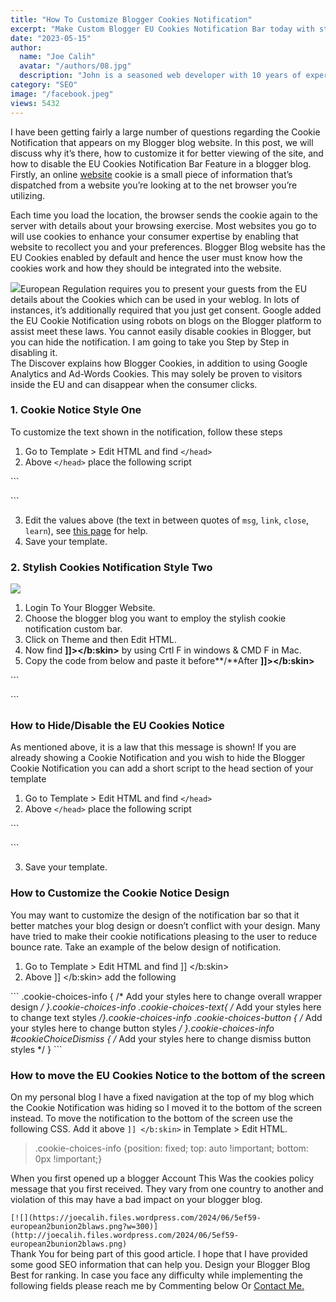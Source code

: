 ```yaml
---
title: "How To Customize Blogger Cookies Notification"
excerpt: "Make Custom Blogger EU Cookies Notification Bar today with stylish designs or block the notification bar. Learn how to Disable EU Cookies."
date: "2023-05-15"
author:
  name: "Joe Calih"
  avatar: "/authors/08.jpg"
  description: "John is a seasoned web developer with 10 years of experience in React and Next.js."
category: "SEO"
image: "/facebook.jpeg"
views: 5432
---
```



I have been getting fairly a large number of questions regarding the Cookie Notification that appears on my Blogger blog website. In this post, we will discuss why it’s there, how to customize it for better viewing of the site, and how to disable the EU Cookies Notification Bar Feature in a blogger blog. Firstly, an online [website](https://joecalih.co.ke/yoast-seo-pack-for-blogspot-blogger/) cookie is a small piece of information that’s dispatched from a website you’re looking at to the net browser you’re utilizing.

Each time you load the location, the browser sends the cookie again to the server with details about your browsing exercise. Most websites you go to will use cookies to enhance your consumer expertise by enabling that website to recollect you and your preferences. Blogger Blog website has the EU Cookies enabled by default and hence the user must know how the cookies work and how they should be integrated into the website.

[![](https://joecalih.files.wordpress.com/2024/06/d3923-blogger-eu-cookies-notice-bar.png?w=300)](http://joecalih.files.wordpress.com/2024/06/d3923-blogger-eu-cookies-notice-bar.png)European Regulation requires you to present your guests from the EU details about the Cookies which can be used in your weblog. In lots of instances, it’s additionally required that you just get consent. Google added the EU Cookie Notification using robots on blogs on the Blogger platform to assist meet these laws. You cannot easily disable cookies in Blogger, but you can hide the notification. I am going to take you Step by Step in disabling it.  
The Discover explains how Blogger Cookies, in addition to using Google Analytics and Ad-Words Cookies. This may solely be proven to visitors inside the EU and can disappear when the consumer clicks.

### 1. Cookie Notice Style One

To customize the text shown in the notification, follow these steps  
1. Go to Template > Edit HTML and find `</head>`  
2. Above `</head>` place the following script

\`\`\`
<!-- joecalih.co.ke Custom EU Cookies Notice --> <script type="text/javascript">  cookieOptions = {  msg: "This site uses cookies from Google ",  link: "https://www.blogger.com/go/blogspot-cookies",  close: "Okay!",  learn: "Learn More" }; </script> <!-- Semdeals Custom EU Cookies Notice -->
\`\`\`

  
3. Edit the values above (the text in between quotes of `msg`, `link`, `close`, `learn`), see [this page](http://www.cookiechoices.org/) for help.  
4. Save your template.

### 2. Stylish Cookies Notification Style Two

[![](https://joecalih.files.wordpress.com/2024/06/33d08-custom2bcookie2bnotification2bbar.png?w=300)](http://joecalih.files.wordpress.com/2024/06/33d08-custom2bcookie2bnotification2bbar.png)

1. Login To Your Blogger Website.  
2. Choose the blogger blog you want to employ the stylish cookie notification custom bar.  
3. Click on Theme and then Edit HTML.  
4. Now find **]]></b:skin>** by using Crtl F in windows & CMD F in Mac.  
5. Copy the code from below and paste it before**/**After  **]]></b:skin>**

\`\`\`
<script type="text/javascript">   cookieOptions = {     msg: "This site uses cookies from Google to deliver its services. By using this site, you agree to its use of cookies.",     link: "https://www.blogger.com/go/blogspot-cookies",     close: "Got it!",     learn: "Learn More" }; </script> <style> .cookie-choices-info { z-index:999999!important; background-color:#181818!important; border-bottom: 3px solid #0697FD;  box-shadow: 4px 4px 0px rgba(33,33,33,0.45)!important;  padding:3px 0px!important; } .cookie-choices-info .cookie-choices-text{ font-size:14px !important; font-weight:500;  color:#dddddd!important; } .cookie-choices-info .cookie-choices-button{   background-color: #0697FD!important; border-radius: 50px!important; box-shadow:4px 4px 0px rgba(33,33,33,0.45); padding:6px!important; text-transform: uppercase!important;} </style>
\`\`\`

### How to Hide/Disable the EU Cookies Notice

As mentioned above, it is a law that this message is shown! If you are already showing a Cookie Notification and you wish to hide the Blogger Cookie Notification you can add a short script to the head section of your template  
1. Go to Template > Edit HTML and find `</head>`  
2. Above `</head>` place the following script

\`\`\`
<script type="text/javascript">cookieChoices = {};</script>
\`\`\`

3. Save your template.

### How to Customize the Cookie Notice Design

You may want to customize the design of the notification bar so that it better matches your blog design or doesn’t conflict with your design. Many have tried to make their cookie notifications pleasing to the user to reduce bounce rate. Take an example of the below design of notification.

1. Go to Template > Edit HTML and find ]] </b:skin>  
2. Above ]] </b:skin> add the following

\`\`\`
.cookie-choices-info { /* Add your styles here to change overall wrapper design */ }.cookie-choices-info .cookie-choices-text{ /* Add your styles here to change text styles */}.cookie-choices-info .cookie-choices-button { /* Add your styles here to change button styles */ }.cookie-choices-info #cookieChoiceDismiss { /* Add your styles here to change dismiss button styles */ }
\`\`\`

### How to move the EU Cookies Notice to the bottom of the screen

On my personal blog I have a fixed navigation at the top of my blog which the Cookie Notification was hiding so I moved it to the bottom of the screen instead. To move the notification to the bottom of the screen use the following CSS. Add it above `]] </b:skin>` in Template > Edit HTML.

> .cookie-choices-info {position: fixed; top: auto !important; bottom: 0px !important;}

When you first opened up a blogger Account This Was the cookies policy message that you first received. They vary from one country to another and violation of this may have a bad impact on your blogger blog.

`[![](https://joecalih.files.wordpress.com/2024/06/5ef59-european2bunion2blaws.png?w=300)](http://joecalih.files.wordpress.com/2024/06/5ef59-european2bunion2blaws.png)`  
Thank You for being part of this good article. I hope that I have provided some good SEO information that can help you. Design your Blogger Blog Best for ranking. In case you face any difficulty while implementing the following fields please reach me by Commenting below Or [Contact Me.](https://seohuk.com/contact)
